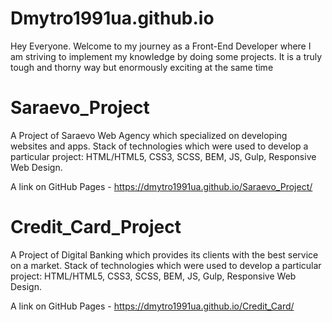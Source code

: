 # Dmytro1991ua.github.io

Hey Everyone. Welcome to my journey as a Front-End Developer where I am striving to implement my knowledge by doing some projects. It is a truly tough and thorny way but enormously exciting at the same time

# Saraevo_Project

A Project of Saraevo Web Agency which specialized on developing websites and apps. 
Stack of technologies which were used to develop a particular project: HTML/HTML5, CSS3, SCSS, BEM, JS, Gulp, Responsive Web Design.

A link on GitHub Pages - https://dmytro1991ua.github.io/Saraevo_Project/


# Credit_Card_Project

A Project of Digital Banking which provides its clients with the best service on a market. 
Stack of technologies which were used to develop a particular project: HTML/HTML5, CSS3, SCSS, BEM, JS, Gulp, Responsive Web Design.

A link on GitHub Pages - https://dmytro1991ua.github.io/Credit_Card/
